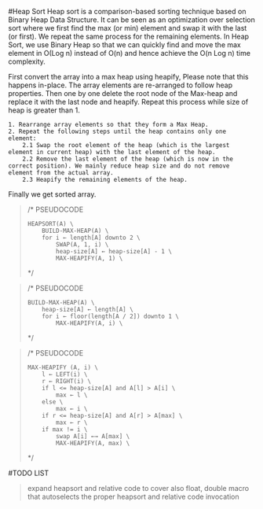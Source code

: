 #Heap Sort
Heap sort is a comparison-based sorting technique based on Binary Heap Data Structure.
It can be seen as an optimization over selection sort where we first find the max (or min) element and swap it with the last (or first).
We repeat the same process for the remaining elements.
In Heap Sort, we use Binary Heap so that we can quickly find and move the max element in O(Log n) instead of O(n) and hence achieve the O(n Log n) time complexity.

First convert the array into a max heap using heapify, Please note that this happens in-place.
The array elements are re-arranged to follow heap properties.
Then one by one delete the root node of the Max-heap and replace it with the last node and heapify.
Repeat this process while size of heap is greater than 1.

    1. Rearrange array elements so that they form a Max Heap.
    2. Repeat the following steps until the heap contains only one element:
        2.1 Swap the root element of the heap (which is the largest element in current heap) with the last element of the heap.
        2.2 Remove the last element of the heap (which is now in the correct position). We mainly reduce heap size and do not remove element from the actual array.
        2.3 Heapify the remaining elements of the heap.

Finally we get sorted array.

<blockquote>
/*  PSEUDOCODE

    HEAPSORT(A) \
        BUILD-MAX-HEAP(A) \
        for i ← length[A] downto 2 \
            SWAP(A, 1, i) \
            heap-size[A] ← heap-size[A] - 1 \
            MAX-HEAPIFY(A, 1) \
*/
</blockquote>

<blockquote>
/* PSEUDOCODE

    BUILD-MAX-HEAP(A) \
        heap-size[A] ← length[A] \
        for i ← floor(length[A / 2]) downto 1 \
            MAX-HEAPIFY(A, i) \

*/
</blockquote>

<blockquote>
/* PSEUDOCODE

    MAX-HEAPIFY (A, i) \
        l ← LEFT(i) \
        r ← RIGHT(i) \
        if l <= heap-size[A] and A[l] > A[i] \
            max ← l \
        else \
            max ← i \
        if r <= heap-size[A] and A[r] > A[max] \
            max ← r \
        if max != i \
            swap A[i] ←→ A[max] \
            MAX-HEAPIFY(A, max) \

*/
</blockquote>
#TODO LIST

> expand heapsort and relative code to cover also float, double
> macro that autoselects the proper heapsort and relative code invocation